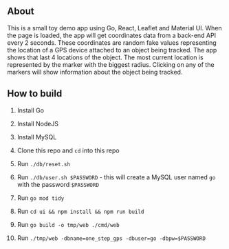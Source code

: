 ## About

This is a small toy demo app using Go, React, Leaflet and Material UI. When the page is loaded, the app will get coordinates data from a back-end API every 2 seconds. These coordinates are random fake values representing the location of a GPS device attached to an object being tracked. The app shows that last 4 locations of the object. The most current location is represented by the marker with the biggest radius. Clicking on any of the markers will show information about the object being tracked.

## How to build

1. Install Go

2. Install NodeJS

3. Install MySQL

4. Clone this repo and `cd` into this repo

5. Run `./db/reset.sh`

6. Run `./db/user.sh $PASSWORD` - this will create a MySQL user named `go` with the password `$PASSWORD`

7. Run `go mod tidy`

8. Run `cd ui && npm install && npm run build`

9. Run `go build -o tmp/web ./cmd/web`

10. Run `./tmp/web -dbname=one_step_gps -dbuser=go -dbpw=$PASSWORD`
